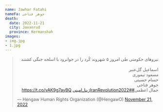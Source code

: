 ```yaml
---
name: Jawhar Fatahi
nameFa: جوهر فتاحی
death:
  date: 2022-11-21
  city: Javanrud
  province: Kermanshah
images:
- img.jpg
- 1.jpg
---
```


<blockquote class="twitter-tweet"><p lang="fa" dir="rtl">نیروهای حکومتی طی امروز ۵ شهروند کُرد را در جوانرود با اسلحه جنگی کشتند<br><br>اسماعیل گل‌عنبر<br> مسعود تیموری<br> حسام حسینی<br> جوهر فتاحی <br> جمال اعظمی<a href="https://twitter.com/hashtag/IranRevolution2022?src=hash&amp;ref_src=twsrc%5Etfw">#IranRevolution2022</a><a href="https://twitter.com/hashtag/%DA%98%DB%8C%D9%86%D8%A7_%D8%A7%D9%85%DB%8C%D9%86%DB%8C?src=hash&amp;ref_src=twsrc%5Etfw">#ژینا_امینی</a> <a href="https://t.co/vAK9g7ayBQ">https://t.co/vAK9g7ayBQ</a></p>&mdash; Hengaw Human Rights Organization (@HengawO) <a href="https://twitter.com/HengawO/status/1594787136758288384?ref_src=twsrc%5Etfw">November 21, 2022</a></blockquote> <script async src="https://platform.twitter.com/widgets.js" charset="utf-8"></script>